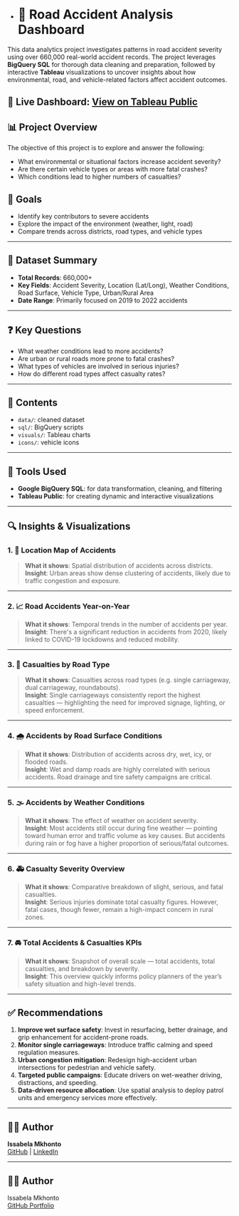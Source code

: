 - # 🚧 Road Accident Analysis Dashboard

This data analytics project investigates patterns in road accident severity using over 660,000 real-world accident records. The project leverages **BigQuery SQL** for thorough data cleaning and preparation, followed by interactive **Tableau** visualizations to uncover insights about how environmental, road, and vehicle-related factors affect accident outcomes.

🔗 **Live Dashboard**: [View on Tableau Public](https://public.tableau.com/app/profile/issabela.mkhonto/viz/RoadAccidentsYearonYear/RoadAccidentsYearonYear)
---
## 📊 Project Overview

The objective of this project is to explore and answer the following:

- What environmental or situational factors increase accident severity?
- Are there certain vehicle types or areas with more fatal crashes?
- Which conditions lead to higher numbers of casualties?
## 🎯 Goals
- Identify key contributors to severe accidents
- Explore the impact of the environment (weather, light, road)
- Compare trends across districts, road types, and vehicle types

---

## 📁 Dataset Summary
- **Total Records**: 660,000+
- **Key Fields**: Accident Severity, Location (Lat/Long), Weather Conditions, Road Surface, Vehicle Type, Urban/Rural Area
- **Date Range**: Primarily focused on 2019 to 2022 accidents
---

## ❓ Key Questions
- What weather conditions lead to more accidents?
- Are urban or rural roads more prone to fatal crashes?
- What types of vehicles are involved in serious injuries?
- How do different road types affect casualty rates?

---

## 📁 Contents

- `data/`: cleaned dataset
- `sql/`: BigQuery scripts
- `visuals/`: Tableau charts
- `icons/`: vehicle icons
---

## 🔧 Tools Used
- **Google BigQuery SQL**: for data transformation, cleaning, and filtering
- **Tableau Public**: for creating dynamic and interactive visualizations
---

## 🔍 Insights & Visualizations

### 1. 🧭 **Location Map of Accidents**
> **What it shows**: Spatial distribution of accidents across districts.  
> **Insight**: Urban areas show dense clustering of accidents, likely due to traffic congestion and exposure.

---

### 2. 📈 **Road Accidents Year-on-Year**
> **What it shows**: Temporal trends in the number of accidents per year.  
> **Insight**: There's a significant reduction in accidents from 2020, likely linked to COVID-19 lockdowns and reduced mobility.

---

### 3. 🚗 **Casualties by Road Type**
> **What it shows**: Casualties across road types (e.g. single carriageway, dual carriageway, roundabouts).  
> **Insight**: Single carriageways consistently report the highest casualties — highlighting the need for improved signage, lighting, or speed enforcement.

---

### 4. 🌧️ **Accidents by Road Surface Conditions**
> **What it shows**: Distribution of accidents across dry, wet, icy, or flooded roads.  
> **Insight**: Wet and damp roads are highly correlated with serious accidents. Road drainage and tire safety campaigns are critical.

---

### 5. 🌫️ **Accidents by Weather Conditions**
> **What it shows**: The effect of weather on accident severity.  
> **Insight**: Most accidents still occur during fine weather — pointing toward human error and traffic volume as key causes. But accidents during rain or fog have a higher proportion of serious/fatal outcomes.

---

### 6. 🚑 **Casualty Severity Overview**
> **What it shows**: Comparative breakdown of slight, serious, and fatal casualties.  
> **Insight**: Serious injuries dominate total casualty figures. However, fatal cases, though fewer, remain a high-impact concern in rural zones.

---

### 7. 🚘 **Total Accidents & Casualties KPIs**
> **What it shows**: Snapshot of overall scale — total accidents, total casualties, and breakdown by severity.  
> **Insight**: This overview quickly informs policy planners of the year’s safety situation and high-level trends.

---

## ✅ Recommendations

1. **Improve wet surface safety**: Invest in resurfacing, better drainage, and grip enhancement for accident-prone roads.
2. **Monitor single carriageways**: Introduce traffic calming and speed regulation measures.
3. **Urban congestion mitigation**: Redesign high-accident urban intersections for pedestrian and vehicle safety.
4. **Targeted public campaigns**: Educate drivers on wet-weather driving, distractions, and speeding.
5. **Data-driven resource allocation**: Use spatial analysis to deploy patrol units and emergency services more effectively.

---

## 👩‍💻 Author
**Issabela Mkhonto**  
[GitHub](https://github.com/Ms-Bela) | [LinkedIn](https://linkedin.com/in/issabela-mkhonto-0a2bb4263)

---

## 👩‍💻 Author
Issabela Mkhonto  
[GitHub Portfolio](https://github.com/Ms-Bela)
